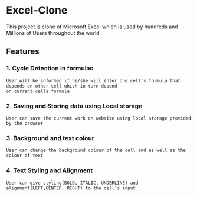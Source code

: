 # Excel-Clone
This project is clone of Microsoft Excel which is used by hundreds and Millions of Users throughout the world
## Features
  ### 1. Cycle Detection in formulas
    User will be informed if he/she will enter one cell's formula that depends on other cell which in turn depend 
    on current cells formula
  ### 2. Saving and Storing data using Local storage
    User can save the current work on website using local storage provided by the browser
  ### 3. Background and text colour
    User can change the background colour of the cell and as well as the colour of text
  ### 4. Text Styling and Alignment
    User can give styling(BOLD, ITALIC, UNDERLINE) and alignment(LEFT,CENTER, RIGHT) to the cell's input
  
